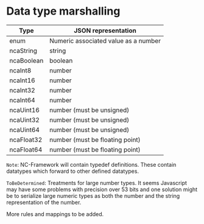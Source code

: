 # Data type marshalling

| Type                   | JSON representation                       |
| ---------------------- | ----------------------------------------- |
| enum                   | Numeric associated value as a number      |
| ncaString              | string                                    |
| ncaBoolean             | boolean                                   |
| ncaInt8                | number                                    |
| ncaInt16               | number                                    |
| ncaInt32               | number                                    |
| ncaInt64               | number                                    |
| ncaUint16              | number (must be unsigned)                 |
| ncaUint32              | number (must be unsigned)                 |
| ncaUint64              | number (must be unsigned)                 |
| ncaFloat32             | number (must be floating point)           |
| ncaFloat64             | number (must be floating point)           |

`Note`: NC-Framework will contain typedef definitions. These contain datatypes which forward to other defined datatypes.

`ToBeDetermined`: Treatments for large number types. It seems Javascript may have some problems with precision over 53 bits and one solution might be to serialize large numeric types as both the number and the string representation of the number.

More rules and mappings to be added.

